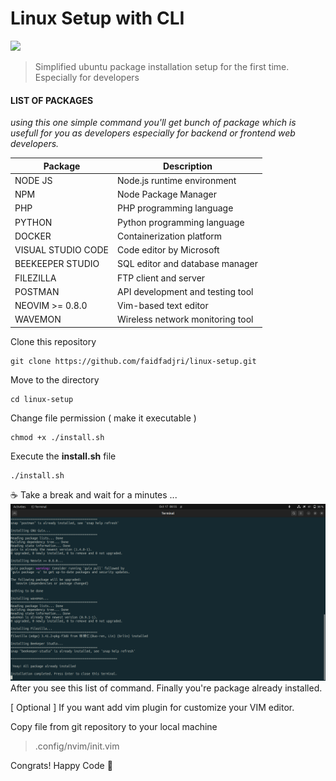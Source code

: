 # Linux Setup with CLI

![](https://www.debugpoint.com/wp-content/uploads/2023/03/Ubuntu-23.04-Lunar-Lobster-Desktop.jpg)

> Simplified ubuntu package installation setup for the first time. Especially for developers

#### **LIST OF PACKAGES**

_using this one simple command you'll get bunch of package which is usefull for you as developers especially for backend or frontend web developers._

| Package            | Description                      |
| ------------------ | -------------------------------- |
| NODE JS            | Node.js runtime environment      |
| NPM                | Node Package Manager             |
| PHP                | PHP programming language         |
| PYTHON             | Python programming language      |
| DOCKER             | Containerization platform        |
| VISUAL STUDIO CODE | Code editor by Microsoft         |
| BEEKEEPER STUDIO   | SQL editor and database manager  |
| FILEZILLA          | FTP client and server            |
| POSTMAN            | API development and testing tool |
| NEOVIM >= 0.8.0    | Vim-based text editor            |
| WAVEMON            | Wireless network monitoring tool |

Clone this repository

```
git clone https://github.com/faidfadjri/linux-setup.git
```

Move to the directory

```
cd linux-setup
```

Change file permission ( make it executable )

```
chmod +x ./install.sh
```

Execute the **install.sh** file

```
./install.sh
```

☕ Take a break and wait for a minutes ...
<br>
![](assets/images/setup.png)
<br>
After you see this list of command. Finally you're package already installed.

[ Optional ] If you want add vim plugin for customize your VIM editor.

Copy file from git repository to your local machine

> .config/nvim/init.vim

Congrats! Happy Code 🥳
